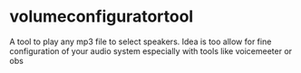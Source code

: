 # volumeconfiguratortool
A tool to play any mp3 file to select speakers. Idea is too allow for fine configuration of your audio system especially with tools like voicemeeter or obs
